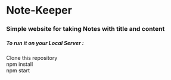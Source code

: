 # Note-Keeper
### Simple website for taking Notes with title and content
##### To run it on your Local Server :
Clone this repository<br>
npm install <br>
npm start
